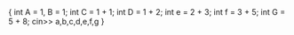 ##
{
int A = 1, B = 1;
int C = 1 + 1;
int D = 1 + 2;
int e = 2 + 3;
int f = 3 + 5;
int G = 5 + 8;
cin>> a,b,c,d,e,f,g
}
